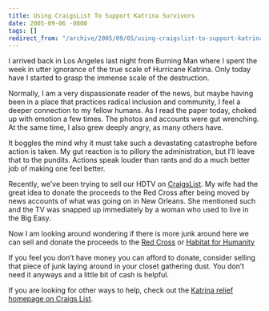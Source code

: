 ```yaml
---
title: Using CraigsList To Support Katrina Survivors
date: 2005-09-06 -0800
tags: []
redirect_from: "/archive/2005/09/05/using-craigslist-to-support-katrina-survivors.aspx/"
---
```


I arrived back in Los Angeles last night from Burning Man where I spent
the week in utter ignorance of the true scale of Hurricane Katrina. Only
today have I started to grasp the immense scale of the destruction.

Normally, I am a very dispassionate reader of the news, but maybe having
been in a place that practices radical inclusion and community, I feel a
deeper connection to my fellow humans. As I read the paper today, choked
up with emotion a few times. The photos and accounts were gut wrenching.
At the same time, I also grew deeply angry, as many others have.

It boggles the mind why it must take such a devastating catastrophe
before action is taken. My gut reaction is to pillory the
administration, but I’ll leave that to the pundits. Actions speak louder
than rants and do a much better job of making one feel better.

Recently, we’ve been trying to sell our HDTV on
[CraigsList](http://losangeles.craigslist.org/). My wife had the great
idea to donate the proceeds to the Red Cross after being moved by news
accounts of what was going on in New Orleans. She mentioned such and the
TV was snapped up immediately by a woman who used to live in the Big
Easy.

Now I am looking around wondering if there is more junk around here we
can sell and donate the proceeds to the [Red
Cross](https://give.redcross.org/?hurricanemasthead) or [Habitat for
Humanity](https://www.habitat.org/donation/generaldonation/default.aspx?media=habitat&lander=MP&sourcecode=10w39&tg=katrina&keyword=homepage_09022005)

If you feel you don’t have money you can afford to donate, consider
selling that piece of junk laying around in your closet gathering dust.
You don’t need it anyways and a little bit of cash is helpful.

If you are looking for other ways to help, check out the [Katrina relief
homepage on Craigs
List](http://losangeles.craigslist.org/about/help/katrina_aid.html).

